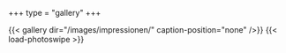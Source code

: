 +++
type = "gallery"
+++

{{< gallery dir="/images/impressionen/" caption-position="none" />}} {{< load-photoswipe >}}